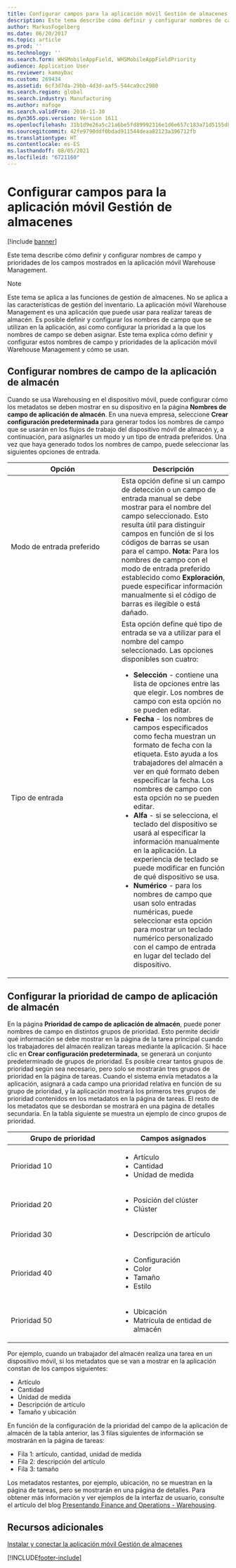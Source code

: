 ```yaml
---
title: Configurar campos para la aplicación móvil Gestión de almacenes
description: Este tema describe cómo definir y configurar nombres de campo y prioridades de los campos mostrados en la aplicación móvil Warehouse Management.
author: MarkusFogelberg
ms.date: 06/20/2017
ms.topic: article
ms.prod: ''
ms.technology: ''
ms.search.form: WHSMobileAppField, WHSMobileAppFieldPriority
audience: Application User
ms.reviewer: kamaybac
ms.custom: 269434
ms.assetid: 6cf3d7da-29bb-4d3d-aaf5-544ca9cc2980
ms.search.region: global
ms.search.industry: Manufacturing
ms.author: mafoge
ms.search.validFrom: 2016-11-30
ms.dyn365.ops.version: Version 1611
ms.openlocfilehash: 31b1d9e26a5c21a6be5fd89992316e1d6e657c183a71d5155d8d76e83362c845
ms.sourcegitcommit: 42fe9790ddf0bdad911544deaa82123a396712fb
ms.translationtype: HT
ms.contentlocale: es-ES
ms.lasthandoff: 08/05/2021
ms.locfileid: "6721160"
---
```

# <a name="configure-fields-for-the-warehouse-management-mobile-app"></a>Configurar campos para la aplicación móvil Gestión de almacenes

[!include [banner](../includes/banner.md)]

Este tema describe cómo definir y configurar nombres de campo y prioridades de los campos mostrados en la aplicación móvil Warehouse Management.

> [!NOTE]
> Este tema se aplica a las funciones de gestión de almacenes. No se aplica a las características de gestión del inventario. La aplicación móvil Warehouse Management es una aplicación que puede usar para realizar tareas de almacén. Es posible definir y configurar los nombres de campo que se utilizan en la aplicación, así como configurar la prioridad a la que los nombres de campo se deben asignar. Este tema explica cómo definir y configurar estos nombres de campo y prioridades de la aplicación móvil Warehouse Management y cómo se usan.

## <a name="configure-warehouse-app-field-names"></a>Configurar nombres de campo de la aplicación de almacén

Cuando se usa Warehousing en el dispositivo móvil, puede configurar cómo los metadatos se deben mostrar en su dispositivo en la página **Nombres de campo de aplicación de almacén**. En una nueva empresa, seleccione **Crear configuración predeterminada** para generar todos los nombres de campo que se usarán en los flujos de trabajo del dispositivo móvil de almacén y, a continuación, para asignarles un modo y un tipo de entrada preferidos. Una vez que haya generado todos los nombres de campo, puede seleccionar las siguientes opciones de entrada.

<table>
<colgroup>
<col width="50%" />
<col width="50%" />
</colgroup>
<thead>
<tr class="header">
<th>Opción</th>
<th>Descripción</th>
</tr>
</thead>
<tbody>
<tr class="odd">
<td>Modo de entrada preferido</td>
<td>Esta opción define si un campo de detección o un campo de entrada manual se debe mostrar para el nombre del campo seleccionado. Esto resulta útil para distinguir campos en función de si los códigos de barras se usan para el campo. <strong>Nota:</strong> Para los nombres de campo con el modo de entrada preferido establecido como <strong>Exploración</strong>, puede especificar información manualmente si el código de barras es ilegible o está dañado.</td>
</tr>
<tr class="even">
<td>Tipo de entrada</td>
<td>Esta opción define qué tipo de entrada se va a utilizar para el nombre del campo seleccionado. Las opciones disponibles son cuatro:
<ul>
<li><strong>Selección</strong> - contiene una lista de opciones entre las que elegir. Los nombres de campo con esta opción no se pueden editar.</li>
<li><strong>Fecha</strong> - los nombres de campos especificados como fecha muestran un formato de fecha con la etiqueta. Esto ayuda a los trabajadores del almacén a ver en qué formato deben especificar la fecha. Los nombres de campo con esta opción no se pueden editar.</li>
<li><strong>Alfa</strong> - si se selecciona, el teclado del dispositivo se usará al especificar la información manualmente en la aplicación. La experiencia de teclado se puede modificar en función de qué dispositivo se usa.</li>
<li><strong>Numérico</strong> - para los nombres de campo que usan solo entradas numéricas, puede seleccionar esta opción para mostrar un teclado numérico personalizado con el campo de entrada en lugar del teclado del dispositivo.</li>
</ul></td>
</tr>
</tbody>
</table>

## <a name="configure-warehouse-app-field-priority"></a>Configurar la prioridad de campo de aplicación de almacén

En la página **Prioridad de campo de aplicación de almacén**, puede poner nombres de campo en distintos grupos de prioridad. Esto permite decidir qué información se debe mostrar en la página de la tarea principal cuando los trabajadores del almacén realizan tareas mediante la aplicación. Si hace clic en **Crear configuración predeterminada**, se generará un conjunto predeterminado de grupos de prioridad. Es posible crear tantos grupos de prioridad según sea necesario, pero solo se mostrarán tres grupos de prioridad en la página de tareas. Cuando el sistema envía metadatos a la aplicación, asignará a cada campo una prioridad relativa en función de su grupo de prioridad, y la aplicación mostrará los primeros tres grupos de prioridad contenidos en los metadatos en la página de tareas. El resto de los metadatos que se desbordan se mostrará en una página de detalles secundaria. En la tabla siguiente se muestra un ejemplo de cinco grupos de prioridad.

<table>
<colgroup>
<col width="50%" />
<col width="50%" />
</colgroup>
<thead>
<tr class="header">
<th>Grupo de prioridad</th>
<th>Campos asignados</th>
</tr>
</thead>
<tbody>
<tr class="odd">
<td> Prioridad 10</td>
<td><ul>
<li>Artículo</li>
<li>Cantidad</li>
<li>Unidad de medida</li>
</ul></td>
</tr>
<tr class="even">
<td> Prioridad 20</td>
<td><ul>
<li>Posición del clúster</li>
<li>Clúster</li>
</ul></td>
</tr>
<tr class="odd">
<td> Prioridad 30</td>
<td><ul>
<li>Descripción de artículo</li>
</ul></td>
</tr>
<tr class="even">
<td> Prioridad 40</td>
<td><ul>
<li>Configuración</li>
<li>Color</li>
<li>Tamaño</li>
<li>Estilo</li>
</ul></td>
</tr>
<tr class="odd">
<td> Prioridad 50</td>
<td><ul>
<li>Ubicación</li>
<li>Matrícula de entidad de almacén</li>
</ul></td>
</tr>
</tbody>
</table>

Por ejemplo, cuando un trabajador del almacén realiza una tarea en un dispositivo móvil, si los metadatos que se van a mostrar en la aplicación constan de los campos siguientes:

-   Artículo
-   Cantidad
-   Unidad de medida
-   Descripción de artículo
-   Tamaño y ubicación

En función de la configuración de la prioridad del campo de la aplicación de almacén de la tabla anterior, las 3 filas siguientes de información se mostrarán en la página de tareas:

-   Fila 1: artículo, cantidad, unidad de medida
-   Fila 2: descripción del artículo
-   Fila 3: tamaño

Los metadatos restantes, por ejemplo, ubicación, no se muestran en la página de tareas, pero se mostrarán en una página de detalles. Para obtener más información y ver ejemplos de la interfaz de usuario, consulte el artículo del blog [Presentando Finance and Operations - Warehousing](https://blogs.msdn.microsoft.com/dynamicsaxscm/2017/01/20/announcing-dynamics-365-for-operations-warehousing/).

## <a name="additional-resources"></a>Recursos adicionales

[Instalar y conectar la aplicación móvil Gestión de almacenes](../warehousing/install-configure-warehouse-management-app.md)


[!INCLUDE[footer-include](../../includes/footer-banner.md)]